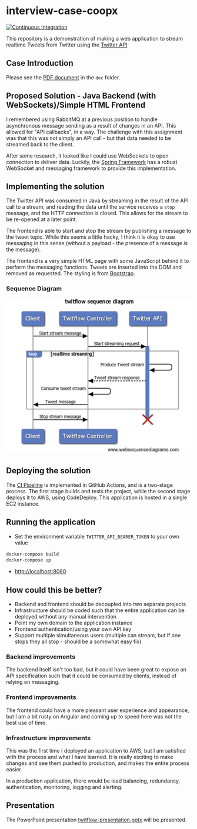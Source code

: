 # interview-case-coopx

[![Continuous Integration](https://github.com/ianrobrien/interview-case-coopx/actions/workflows/ci.yaml/badge.svg)](https://github.com/ianrobrien/interview-case-coopx/actions/workflows/ci.yaml)

This repository is a demonstration of making a web application to stream realtime
Tweets from Twitter using the [Twitter API](https://developer.twitter.com/en/docs/twitter-api)

## Case Introduction

Please see the [PDF document](doc/coopx-case.pdf) in the `doc` folder.

## Proposed Solution - Java Backend (with WebSockets)/Simple HTML Frontend

I remembered using RabbitMQ at a previous position to handle asynchronous
message sending as a result of changes in an API. This allowed for
"API callbacks", in a way. The challenge with this assignment was that this was
not simply an API call - but that data needed to be streamed back to the client.

After some research, it looked like I could use WebSockets to open connection to
deliver data. Luckily, the [Spring Framework](https://spring.io/projects/spring-framework)
has a robust WebSocket and messaging framework to provide this implementation.

## Implementing the solution

The Twitter API was consumed in Java by streaming in the result of the API call
to a stream, and reading the data until the service receives a `stop` message,
and the HTTP connection is closed. This allows for the stream to be re-opened at
a later point.

The frontend is able to start and stop the stream by publishing a message to the
tweet topic. While this seems a little hacky, I think it is okay to use
messaging in this sense (without a payload - the presence of a message _is_ the message).

The frontend is a very simple HTML page with some JavaScript behind it to
perform the messaging functions. Tweets are inserted into the DOM and removed as
requested. The styling is from [Bootstrap](https://getbootstrap.com/).

### Sequence Diagram

![Twitflow sequence diagram](doc/twitflow_sequence_diagram.png)

## Deploying the solution

The [CI Pipeline](.github/workflows/ci.yaml) is implemented in GitHub
Actions, and is a two-stage process. The first stage builds and tests the
project, while the second stage deploys it to AWS, using CodeDeploy. This
application is hosted in a single EC2 instance.

## Running the application

* Set the environment variable `TWITTER_API_BEARER_TOKEN` to your own value

```bash
docker-compose build
docker-compose up
```

* [http://localhost:8080](http://localhost:8080)

## How could this be better?

* Backend and frontend should be decoupled into two separate projects
* Infrastructure should be coded such that the entire application can be deployed
without any manual intervention
* Point my own domain to the application instance
* Frontend authentication/using your own API key
* Support multiple simultaneous users (multiple can stream, but if one stops
they all stop - should be a somewhat easy fix)

### Backend improvements

The backend itself isn't too bad, but it could have been great to expose an API
specification such that it could be consumed by clients, instead of relying on messaging.

### Frontend improvements

The frontend could have a more pleasant user experience and appearance, but I
am a bit rusty on Angular and coming up to speed here was not the best use of time.

### Infrastructure improvements

This was the first time I deployed an application to AWS, but I am satisfied
with the process and what I have learned. It is really exciting to make changes
and see them pushed to production, and makes the entire process easier.

In a production application, there would be load balancing, redundancy,
authentication, monitoring, logging and alerting.

## Presentation

<!-- vale off -->
The PowerPoint presentation [twitflow-presentation.pptx](doc/twitflow-presentation.pptx)
will be presented.
<!-- vale on -->
